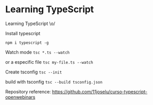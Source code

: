 # Learning TypeScript
Learning TypeScript \o/

Install typescript

` npm i typescript -g `

Watch mode
` tsc *.ts --watch `

or a especific file
` tsc my-file.ts --watch `

Create tsconfig
` tsc --init `

build with tsconfig
` tsc --build tsconfig.json `




Repository reference: https://github.com/11joselu/curso-typescript-openwebinars

